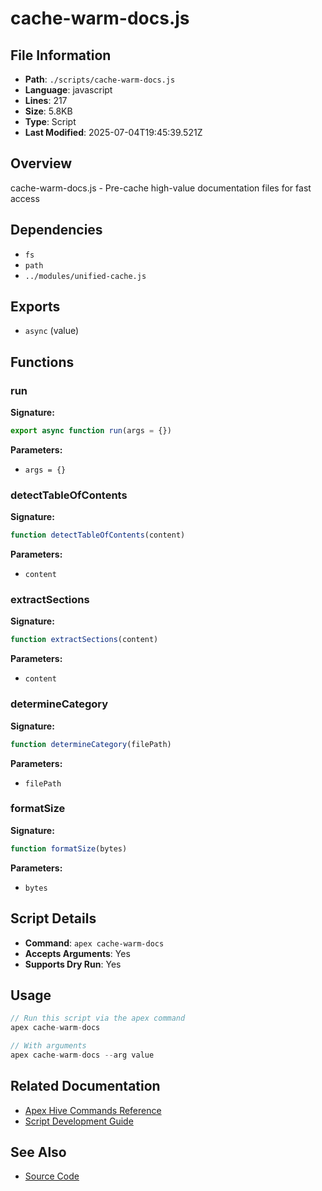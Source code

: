 # cache-warm-docs.js

## File Information

- **Path**: `./scripts/cache-warm-docs.js`
- **Language**: javascript
- **Lines**: 217
- **Size**: 5.8KB
- **Type**: Script
- **Last Modified**: 2025-07-04T19:45:39.521Z

## Overview

cache-warm-docs.js - Pre-cache high-value documentation files for fast access

## Dependencies

- `fs`
- `path`
- `../modules/unified-cache.js`

## Exports

- `async` (value)

## Functions

### run

**Signature:**
```javascript
export async function run(args = {})
```

**Parameters:**
- `args = {}`

### detectTableOfContents

**Signature:**
```javascript
function detectTableOfContents(content)
```

**Parameters:**
- `content`

### extractSections

**Signature:**
```javascript
function extractSections(content)
```

**Parameters:**
- `content`

### determineCategory

**Signature:**
```javascript
function determineCategory(filePath)
```

**Parameters:**
- `filePath`

### formatSize

**Signature:**
```javascript
function formatSize(bytes)
```

**Parameters:**
- `bytes`

## Script Details

- **Command**: `apex cache-warm-docs`
- **Accepts Arguments**: Yes
- **Supports Dry Run**: Yes

## Usage

```javascript
// Run this script via the apex command
apex cache-warm-docs

// With arguments
apex cache-warm-docs --arg value
```

## Related Documentation

- [Apex Hive Commands Reference](../architecture/reference/commands/)
- [Script Development Guide](../development/scripts/)

## See Also

- [Source Code](./scripts/cache-warm-docs.js)
